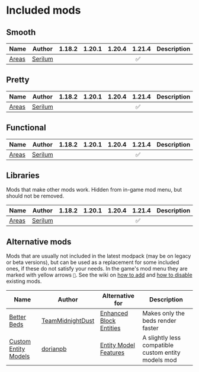# Included mods

## Smooth
| Name | Author | 1.18.2 | 1.20.1 | 1.20.4 | 1.21.4 | Description |
|---|---|---|---|---|---|---|
| [Areas](https://modrinth.com/mod/areas) | [Serilum](https://modrinth.com/user/Serilum) |  |  |  | &nbsp;&nbsp;✅ |  | Create custom named regions/towns/zones with a radius using signs, with join/leave messages via GUI. |

## Pretty
| Name | Author | 1.18.2 | 1.20.1 | 1.20.4 | 1.21.4 | Description |
|---|---|---|---|---|---|---|
| [Areas](https://modrinth.com/mod/areas) | [Serilum](https://modrinth.com/user/Serilum) |  |  |  | &nbsp;&nbsp;✅ |  | Create custom named regions/towns/zones with a radius using signs, with join/leave messages via GUI. |


## Functional
| Name | Author | 1.18.2 | 1.20.1 | 1.20.4 | 1.21.4 | Description |
|---|---|---|---|---|---|---|
| [Areas](https://modrinth.com/mod/areas) | [Serilum](https://modrinth.com/user/Serilum) |  |  |  | &nbsp;&nbsp;✅ |  | Create custom named regions/towns/zones with a radius using signs, with join/leave messages via GUI. |

## Libraries

Mods that make other mods work. Hidden from in-game mod menu, but should not be removed.

| Name | Author | 1.18.2 | 1.20.1 | 1.20.4 | 1.21.4 | Description |
|---|---|---|---|---|---|---|
| [Areas](https://modrinth.com/mod/areas) | [Serilum](https://modrinth.com/user/Serilum) |  |  |  | &nbsp;&nbsp;✅ |  | Create custom named regions/towns/zones with a radius using signs, with join/leave messages via GUI. |


## Alternative mods

Mods that are usually not included in the latest modpack (may be on legacy or beta versions), but can be used as a replacement for some included ones, if these do not satisfy your needs. In the game's mod menu they are marked with yellow arrows `🔀`. See the wiki on [how to add](https://fabulously-optimized.gitbook.io/modpack/readme/adding-more-mods) and [how to disable](https://fabulously-optimized.gitbook.io/modpack/readme/disabling-mods) existing mods.

| Name | Author | Alternative for | Description |
|---|---|---|---|
| [Better Beds](https://www.curseforge.com/minecraft/mc-mods/better-beds) | [TeamMidnightDust](https://www.curseforge.com/members/teammidnightdust/) | [Enhanced Block Entities](https://www.curseforge.com/minecraft/mc-mods/enhanced-block-entities) | Makes only the beds render faster |
| [Custom Entity Models](https://www.curseforge.com/minecraft/mc-mods/custom-entity-models-cem) | [dorianpb](https://www.curseforge.com/members/dorianpb) | [Entity Model Features](https://www.curseforge.com/minecraft/mc-mods/entity-model-features) | A slightly less compatible custom entity models mod |